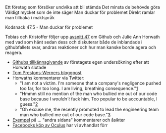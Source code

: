 Ett företag som försöker undvika att bli stämda
Det minsta de behövde göra
Väldigt mycket som de inte säger
Man duckar för problemet
Direkt ramlar man tillbaka i maktspråk

Kodsnack 47.5 - Man duckar för problemet

Tobias och Kristoffer följer upp [avsnitt 47](http://kodsnack.se/blog/2014/4/10/kodsnack-46-internet-borde-kunna-lsa-det-problemet) om Github och Julie Ann Horwath med vad som hänt sedan dess och diskuterar både de inblandade i githubfallets svar, andras reaktioner och hur man kanske borde agera och reagera.

* [Githubs tillkännagivande](https://github.com/blog/1823-results-of-the-github-investigation) av företagets egen undersökning efter att Horwath slutade
* [Tom Prestons-Werners bloggpost](http://tom.preston-werner.com/2014/04/21/farewell-github-hello-immersive-computing.html)
* Horwaths kommentarer via Twitter:
	* "I am not a victim. I'm someone that a company's negligence pushed too far, for too long. I am living, breathing consequence."[1](https://twitter.com/nrrrdcore/status/458354654598811648)
	* "Hmmm still no mention of the man who bullied me out of our code base because I *wouldn't* fuck him. Too popular to be accountable, I guess."[2](https://twitter.com/nrrrdcore/status/458347143086870528)
	* "Oh excuse me, the recently promoted to lead the engineering team man who bullied me out of our code base."[3](https://twitter.com/nrrrdcore/status/458347574672388096)
* [Exempel](https://twitter.com/The_Infamy/status/458381409023836160) på … "andra sidans" kommentarer och åsikter
* [Facebooks köp av Oculus](http://kodsnack.se/blog/2014/4/6/kodsnack-45-din-noja-fr-mark-zuckerberg) har vi avhandlat förr